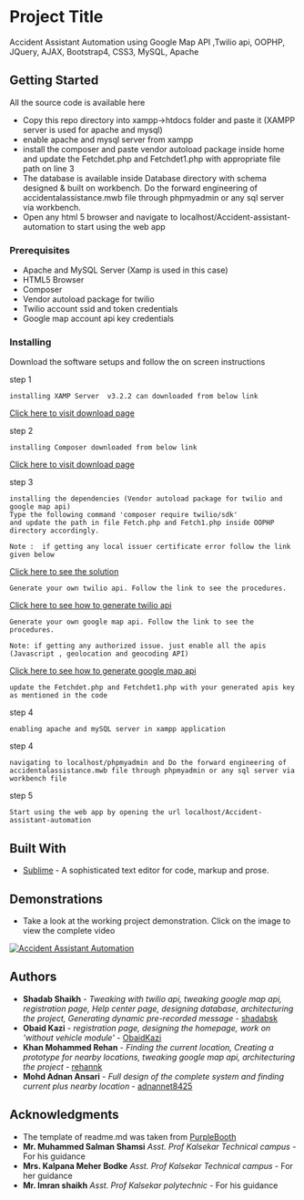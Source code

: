 # Project Title
Accident Assistant Automation using Google Map API ,Twilio api, OOPHP, JQuery, AJAX, Bootstrap4, CSS3, MySQL, Apache

## Getting Started
All the source code is available here
* Copy this repo directory into xampp->htdocs folder and paste it (XAMPP server is used for apache and mysql)
* enable apache and mysql server from xampp
* install the composer and paste vendor autoload package inside home and update the Fetchdet.php and Fetchdet1.php with appropriate file path on line 3
* The database is available inside Database directory with schema designed & built on workbench. Do the forward engineering of accidentalassistance.mwb file through phpmyadmin or any sql server via workbench.
* Open any html 5 browser and navigate to localhost/Accident-assistant-automation to start using the web app


### Prerequisites

* Apache and MySQL Server (Xamp is used in this case)
* HTML5 Browser
* Composer
* Vendor autoload package for twilio
* Twilio account ssid and token credentials
* Google map account api key credentials

### Installing

Download the software setups and follow the on screen instructions

step 1

```
installing XAMP Server  v3.2.2 can downloaded from below link
```
[Click here to visit download page](https://sourceforge.net/projects/xampp/files/XAMPP%20Windows/5.6.21/)

step 2

```
installing Composer downloaded from below link
```
[Click here to visit download page](https://getcomposer.org/download/)

step 3

```
installing the dependencies (Vendor autoload package for twilio and google map api)
Type the following command 'composer require twilio/sdk'
and update the path in file Fetch.php and Fetch1.php inside OOPHP directory accordingly.

Note :  if getting any local issuer certificate error follow the link given below
```
[Click here to see the solution](https://support.twilio.com/hc/en-us/articles/360007853433-Troubleshooting-Certificate-Errors-from-the-Twilio-REST-API)


```
Generate your own twilio api. Follow the link to see the procedures.

```
[Click here to see how to generate twilio api](https://www.twilio.com/docs/)

```
Generate your own google map api. Follow the link to see the procedures.

Note: if getting any authorized issue. just enable all the apis (Javascript , geolocation and geocoding API)
```
[Click here to see how to generate google map api](https://developers.google.com/maps/documentation/javascript/get-api-key)

```
update the Fetchdet.php and Fetchdet1.php with your generated apis key as mentioned in the code
```


step 4

```
enabling apache and mySQL server in xampp application
```

step 4
```
navigating to localhost/phpmyadmin and Do the forward engineering of accidentalassistance.mwb file through phpmyadmin or any sql server via workbench file
```

step 5
```
Start using the web app by opening the url localhost/Accident-assistant-automation
```

## Built With

* [Sublime](https://www.sublimetext.com/3) - A sophisticated text editor for code, markup and prose. 


## Demonstrations

* Take a look at the working project demonstration. Click on the image to view the complete video


[![Accident Assistant Automation](https://i.ytimg.com/vi/nSgaNTfH9Iw/maxresdefault.jpg)](https://youtu.be/nSgaNTfH9Iw)


## Authors

* **Shadab Shaikh** - *Tweaking with twilio api, tweaking google map api, registration page, Help center page, designing database, architecturing the project, Generating dynamic pre-recorded message*  - [shadabsk](https://github.com/shadabsk)
* **Obaid Kazi** - *registration page, designing the homepage, work on 'without vehicle module'* 	- [ObaidKazi](https://github.com/ObaidKazi)
* **Khan Mohammed Rehan** - *Finding the current location, Creating a prototype for nearby locations, tweaking google map api, architecturing the project* - [rehannk](https://github.com/rehannk)
* **Mohd Adnan Ansari** - *Full design of the complete system and finding current plus nearby location* - [adnannet8425](https://github.com/adnannet8425)


## Acknowledgments

* The template of readme.md was taken from [PurpleBooth](https://github.com/PurpleBooth)
* **Mr. Muhammed Salman Shamsi** *Asst. Prof Kalsekar Technical campus* - For his guidance
* **Mrs. Kalpana Meher Bodke** *Asst. Prof Kalsekar Technical campus*  - For her guidance
* **Mr. Imran shaikh** *Asst. Prof Kalsekar polytechnic* - For his guidance
